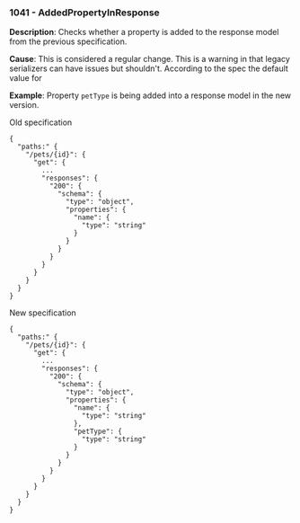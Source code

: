### 1041 - AddedPropertyInResponse

**Description**: Checks whether a property is added to the response model from the previous specification.

**Cause**: This is considered a regular change. This is a warning in that legacy serializers can have issues but shouldn't. According to the spec the default value for


**Example**: Property `petType` is being added into a response model in the new version.

Old specification
```json5
{
  "paths:" {
    "/pets/{id}": {
      "get": {
        ...
        "responses": {
          "200": {
            "schema": {
              "type": "object",
              "properties": {
                "name": {
                  "type": "string"
                }
              }
            }
          }
        }
      }
    }
  }
} 
```

New specification
```json5
{
  "paths:" {
    "/pets/{id}": {
      "get": {
        ...
        "responses": {
          "200": {
            "schema": {
              "type": "object",
              "properties": {
                "name": {
                  "type": "string"
                },
                "petType": {
                  "type": "string"
                }
              }
            }
          }
        }
      }
    }
  }
}
```
